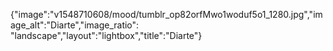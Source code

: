 {"image":"v1548710608/mood/tumblr_op82orfMwo1woduf5o1_1280.jpg","image_alt":"Diarte","image_ratio": "landscape","layout":"lightbox","title":"Diarte"}